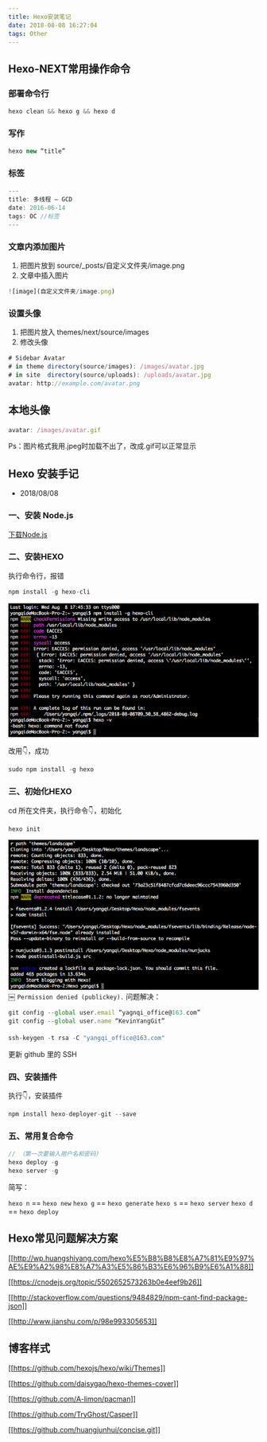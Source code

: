 ```yaml
---
title: Hexo安装笔记
date: 2018-08-08 16:27:04
tags: Other
---
```


## Hexo-NEXT常用操作命令

### 部署命令行

```js
hexo clean && hexo g && hexo d
```

### 写作

```js
hexo new “title”
```

### 标签

```js
---
title: 多线程 — GCD
date: 2016-06-14 
tags: OC //标签
---
```

### 文章内添加图片

1. 把图片放到  source/_posts/自定义文件夹/image.png
2. 文章中插入图片

```js
![image](自定义文件夹/image.png)
```

### 设置头像

1. 把图片放入 themes/next/source/images
2. 修改头像

```js
# Sidebar Avatar
# in theme directory(source/images): /images/avatar.jpg
# in site  directory(source/uploads): /uploads/avatar.jpg
avatar: http://example.com/avatar.png
```

## 本地头像

```js
avatar: /images/avatar.gif
```

Ps：图片格式我用.jpeg时加载不出了，改成.gif可以正常显示

## Hexo 安装手记

* 2018/08/08

### 一、安装 Node.js

[下载Node.js](https://nodejs.org)

### 二、安装HEXO

执行命令行，报错

```js
npm install -g hexo-cli
```

![Hexo安装笔记01](Hexo安装笔记/Hexo安装笔记01.png)

改用👇，成功

```js
sudo npm install -g hexo 
```

### 三、初始化HEXO

cd 所在文件夹，执行命令👇，初始化

```js
hexo init
```

![Hexo安装笔记02](Hexo安装笔记/Hexo安装笔记02.png)
￼
`Permission denied (publickey).` 问题解决：

```js
git config --global user.email “yagnqi_office@163.com”
git config --global user.name “KevinYangGit”

ssh-keygen -t rsa -C "yangqi_office@163.com"
```

更新 github 里的 SSH

### 四、安装插件

执行👇，安装插件

```js
npm install hexo-deployer-git --save
```

### 五、常用复合命令

```js
// （第一次要输入用户名和密码）
hexo deploy -g 
hexo server -g
```

简写：

`hexo n` == `hexo new`
`hexo g` == `hexo generate`
`hexo s` == `hexo server`
`hexo d` == `hexo deploy`

## Hexo常见问题解决方案

[[http://wp.huangshiyang.com/hexo%E5%B8%B8%E8%A7%81%E9%97%AE%E9%A2%98%E8%A7%A3%E5%86%B3%E6%96%B9%E6%A1%88]]

[[https://cnodejs.org/topic/5502652573263b0e4eef9b26]]

[[http://stackoverflow.com/questions/9484829/npm-cant-find-package-json]]

[[http://www.jianshu.com/p/98e993305653]]

## 博客样式

[[https://github.com/hexojs/hexo/wiki/Themes]]

[[https://github.com/daisygao/hexo-themes-cover]]

[[https://github.com/A-limon/pacman]]

[[https://github.com/TryGhost/Casper]]

[[https://github.com/huangjunhui/concise.git]]
